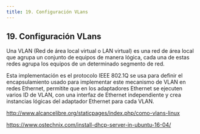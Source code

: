 ```yaml
---
title: 19. Configuración VLans
---
```

## 19. Configuración VLans

Una VLAN (Red de área local virtual o LAN virtual) es una red de área local que agrupa un conjunto de equipos de manera lógica, cada una de estas redes agrupa los equipos de un determinado segmento de red. 
	
Esta implementación es el protocolo IEEE 802.1Q se usa para definir el encapsulamiento usado para implementar este mecanismo de VLAN en redes Ethernet, permitite que en los adaptadores Ethernet se ejecuten varios ID de VLAN, con una interfaz de Ethernet independiente y crea instancias lógicas del adaptador Ethernet para cada VLAN. 


<a href='http://www.alcancelibre.org/staticpages/index.php/como-vlans-linux' target='_blank' rel='nofollow'>http://www.alcancelibre.org/staticpages/index.php/como-vlans-linux</a>


<a href='https://www.ostechnix.com/install-dhcp-server-in-ubuntu-16-04/' target='_blank' rel='nofollow'>https://www.ostechnix.com/install-dhcp-server-in-ubuntu-16-04/</a>

